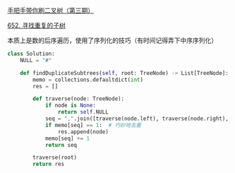[手把手带你刷二叉树（第三期）](https://mp.weixin.qq.com/s?src=11&timestamp=1610869774&ver=2833&signature=BdvMeZ9Lpqc6oNcW7DeB4U4*kpvyWtdKNaNIS*YJAzWY36wHdfLSeGVl6zAyEoVA1TJieO3T5PtxyIkqcGDQQ5LufNusUhnYoKFOe0OC-U8FoqVppiGkzhdkKrx8teC4&new=1)

[652. 寻找重复的子树](https://leetcode-cn.com/problems/find-duplicate-subtrees/)

本质上是数的后序遍历，使用了序列化的技巧（有时间记得弄下中序序列化）

```python
class Solution:
    NULL = "#"

    def findDuplicateSubtrees(self, root: TreeNode) -> List[TreeNode]:
        memo = collections.defaultdict(int)
        res = []

        def traverse(node: TreeNode):
            if node is None:
                return self.NULL
            seq = ",".join([traverse(node.left), traverse(node.right), str(node.val)])
            if memo[seq] == 1:  # 巧妙地去重
                res.append(node)
            memo[seq] += 1
            return seq

        traverse(root)
        return res
```